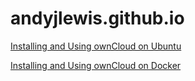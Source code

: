 # andyjlewis.github.io

[Installing and Using ownCloud on Ubuntu](https://andyjlewis.github.io/owncloud/quickstart_ubuntu)

[Installing and Using ownCloud on Docker](https://andyjlewis.github.io/owncloud/quickstart_docker)
